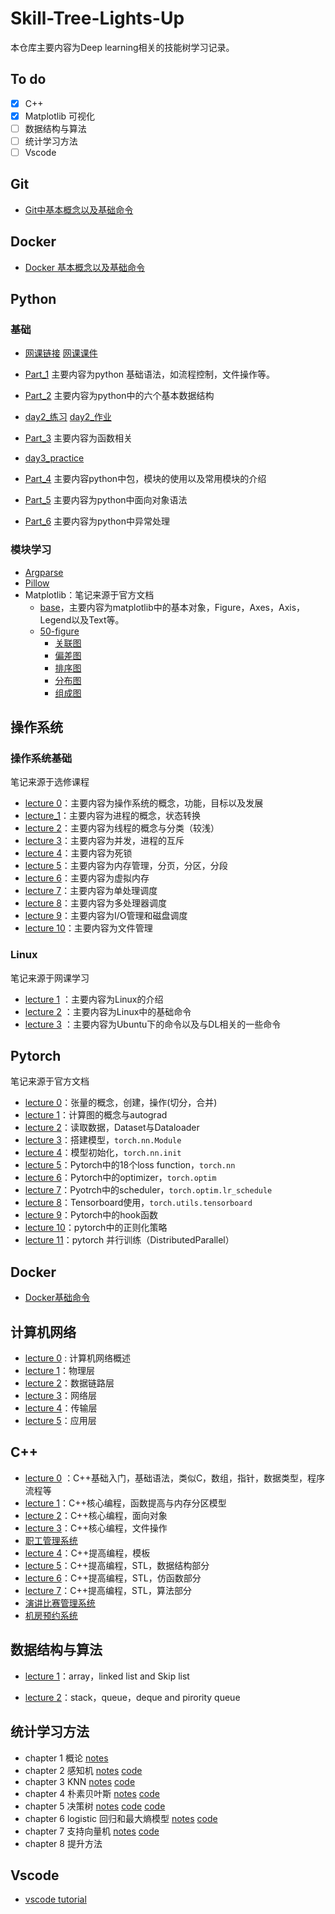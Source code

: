# Skill-Tree-Lights-Up

本仓库主要内容为Deep learning相关的技能树学习记录。

## To do

- [x] C++
- [x] Matplotlib 可视化
- [ ] 数据结构与算法
- [ ] 统计学习方法
- [ ] Vscode

## Git

- [Git中基本概念以及基础命令](https://github.com/NaCl-Ocean/Skill-Tree-Lights-Up/blob/master/Git/notes.md)

## Docker

- [Docker 基本概念以及基础命令](https://github.com/NaCl-Ocean/Skill-Tree-Lights-Up/blob/master/Docker/notes.md)

## Python

### 基础

- [网课链接](https://www.bilibili.com/video/BV1j7411e7MD)  [网课课件](https://book.apeland.cn/details/329/)

- [Part_1](https://github.com/NaCl-Ocean/Skill-Tree-Lights-Up/blob/master/Python/part_1.md) 主要内容为python 基础语法，如流程控制，文件操作等。
- [Part_2](https://github.com/NaCl-Ocean/Skill-Tree-Lights-Up/blob/master/Python/part_2.md) 主要内容为python中的六个基本数据结构
- [day2_练习](https://github.com/NaCl-Ocean/Skill-Tree-Lights-Up/blob/master/Python/day2_practice.ipynb)     [day2_作业](https://github.com/NaCl-Ocean/Skill-Tree-Lights-Up/blob/master/Python/day2_homework.py)  
- [Part_3](https://github.com/NaCl-Ocean/Skill-Tree-Lights-Up/blob/master/Python/part_3.md)   主要内容为函数相关
- [day3_practice](https://github.com/NaCl-Ocean/Skill-Tree-Lights-Up/blob/master/Python/code/day3_practice.ipynb)
- [Part_4](https://github.com/NaCl-Ocean/Skill-Tree-Lights-Up/blob/master/Python/part_4.md)   主要内容python中包，模块的使用以及常用模块的介绍
- [Part_5](https://github.com/NaCl-Ocean/Skill-Tree-Lights-Up/blob/master/Python/part_5.md)   主要内容为python中面向对象语法
- [Part_6](https://github.com/NaCl-Ocean/Skill-Tree-Lights-Up/blob/master/Python/part_6.md)    主要内容为python中异常处理

### 模块学习

- [Argparse](https://github.com/NaCl-Ocean/Skill-Tree-Lights-Up/blob/master/Python/argparse.md)
- [Pillow](https://github.com/NaCl-Ocean/Skill-Tree-Lights-Up/blob/master/Python/Pillow.md)
- Matplotlib：笔记来源于官方文档
  - [base](https://github.com/NaCl-Ocean/Skill-Tree-Lights-Up/blob/master/Python/matplotlib/matplotlib_base.md)，主要内容为matplotlib中的基本对象，Figure，Axes，Axis，Legend以及Text等。
  - [50-figure](https://github.com/NaCl-Ocean/Skill-Tree-Lights-Up/blob/master/Python/matplotlib/50-figure.md)
    - [关联图](https://github.com/NaCl-Ocean/Skill-Tree-Lights-Up/blob/master/Python/matplotlib/关联图.ipynb)
    - [偏差图](https://github.com/NaCl-Ocean/Skill-Tree-Lights-Up/blob/master/Python/matplotlib/偏差图.ipynb)
    - [排序图](https://github.com/NaCl-Ocean/Skill-Tree-Lights-Up/blob/master/Python/matplotlib/排序图.ipynb)
    - [分布图](https://github.com/NaCl-Ocean/Skill-Tree-Lights-Up/blob/master/Python/matplotlib/分布图.ipynb)
    - [组成图](https://github.com/NaCl-Ocean/Skill-Tree-Lights-Up/blob/master/Python/matplotlib/组成图.ipynb)

## 操作系统

### 操作系统基础

笔记来源于选修课程

- [lecture 0](https://github.com/NaCl-Ocean/Skill-Tree-Lights-Up/blob/master/Operating_System/lecture_0.md)：主要内容为操作系统的概念，功能，目标以及发展
- [lecture_1](https://github.com/NaCl-Ocean/Skill-Tree-Lights-Up/blob/master/Operating_System/lecture_1.md)：主要内容为进程的概念，状态转换
- [lecture  2](https://github.com/NaCl-Ocean/Skill-Tree-Lights-Up/blob/master/Operating_System/lecture_2.md)：主要内容为线程的概念与分类（较浅）
- [lecture  3](https://github.com/NaCl-Ocean/Skill-Tree-Lights-Up/blob/master/Operating_System/lecture_3.md)：主要内容为并发，进程的互斥
- [lecture  4](https://github.com/NaCl-Ocean/Skill-Tree-Lights-Up/blob/master/Operating_System/lecture_4.md)：主要内容为死锁
- [lecture  5](https://github.com/NaCl-Ocean/Skill-Tree-Lights-Up/blob/master/Operating_System/lecture_5.md)：主要内容为内存管理，分页，分区，分段
- [lecture  6](https://github.com/NaCl-Ocean/Skill-Tree-Lights-Up/blob/master/Operating_System/lecture_6.md)：主要内容为虚拟内存
- [lecture  7](https://github.com/NaCl-Ocean/Skill-Tree-Lights-Up/blob/master/Operating_System/lecture_7.md)：主要内容为单处理调度
- [lecture  8](https://github.com/NaCl-Ocean/Skill-Tree-Lights-Up/blob/master/Operating_System/lecture_8.md)：主要内容为多处理器调度
- [lecture  9](https://github.com/NaCl-Ocean/Skill-Tree-Lights-Up/blob/master/Operating_System/lecture_9.md)：主要内容为I/O管理和磁盘调度
- [lecture  10](https://github.com/NaCl-Ocean/Skill-Tree-Lights-Up/blob/master/Operating_System/lecture_10.md)：主要内容为文件管理

### Linux

笔记来源于网课学习

- [lecture 1](https://github.com/NaCl-Ocean/Skill-Tree-Lights-Up/blob/master/Operating_System/Linux/notes_theory.md) ：主要内容为Linux的介绍
- [lecture 2](https://github.com/NaCl-Ocean/Skill-Tree-Lights-Up/blob/master/Operating_System/Linux/notes_base.md) ：主要内容为Linux中的基础命令
- [lecture 3](https://github.com/NaCl-Ocean/Skill-Tree-Lights-Up/blob/master/Operating_System/Linux/notes_deeplearning.md) ：主要内容为Ubuntu下的命令以及与DL相关的一些命令

## Pytorch

笔记来源于官方文档

- [lecture 0](https://github.com/NaCl-Ocean/Skill-Tree-Lights-Up/blob/master/Python/pytorch/lecture_0.md)：张量的概念，创建，操作(切分，合并)
- [lecture 1](https://github.com/NaCl-Ocean/Skill-Tree-Lights-Up/blob/master/Python/pytorch/lecture_1.md)：计算图的概念与autograd
- [lecture 2](https://github.com/NaCl-Ocean/Skill-Tree-Lights-Up/blob/master/Python/pytorch/lecture_2.md)：读取数据，Dataset与Dataloader
- [lecture 3](https://github.com/NaCl-Ocean/Skill-Tree-Lights-Up/blob/master/Python/pytorch/lecture_3.md)：搭建模型，`torch.nn.Module`
- [lecture 4](https://github.com/NaCl-Ocean/Skill-Tree-Lights-Up/blob/master/Python/pytorch/lecture_3.md)：模型初始化，`torch.nn.init`
- [lecture 5](https://github.com/NaCl-Ocean/Skill-Tree-Lights-Up/blob/master/Python/pytorch/lecture_5.md)：Pytorch中的18个loss function，`torch.nn`
- [lecture 6](https://github.com/NaCl-Ocean/Skill-Tree-Lights-Up/blob/master/Python/pytorch/lecture_6.md)：Pytorch中的optimizer，`torch.optim`
- [lecture 7](https://github.com/NaCl-Ocean/Skill-Tree-Lights-Up/blob/master/Python/pytorch/lecture_7.md)：Pyotrch中的scheduler，`torch.optim.lr_schedule`
- [lecture 8](https://github.com/NaCl-Ocean/Skill-Tree-Lights-Up/blob/master/Python/pytorch/lecture_8.md)：Tensorboard使用，`torch.utils.tensorboard`
- [lecture 9](https://github.com/NaCl-Ocean/Skill-Tree-Lights-Up/blob/master/Python/pytorch/lecture_9.md)：Pytorch中的hook函数
- [lecture 10](https://github.com/NaCl-Ocean/Skill-Tree-Lights-Up/blob/master/Python/pytorch/lecture_10.md)：pytorch中的正则化策略
- [lecture 11](https://github.com/NaCl-Ocean/Skill-Tree-Lights-Up/blob/master/Python/pytorch/lecture_11.md)：pytorch 并行训练（DistributedParallel）

## Docker

- [Docker基础命令](https://github.com/NaCl-Ocean/Skill-Tree-Lights-Up/blob/master/Docker/notes.md)

## 计算机网络

- [lecture 0](https://github.com/NaCl-Ocean/Skill-Tree-Lights-Up/blob/master/Computer_network/chapter_0.md)  : 计算机网络概述
- [lecture 1](https://github.com/NaCl-Ocean/Skill-Tree-Lights-Up/blob/master/Computer_network/chapter_1.md)：物理层
- [lecture 2](https://github.com/NaCl-Ocean/Skill-Tree-Lights-Up/blob/master/Computer_network/chapter_2.md)：数据链路层
- [lecture 3](https://github.com/NaCl-Ocean/Skill-Tree-Lights-Up/blob/master/Computer_network/chapter_3.md)：网络层
- [lecture 4](https://github.com/NaCl-Ocean/Skill-Tree-Lights-Up/blob/master/Computer_network/chapter_4.md)：传输层
- [lecture 5](https://github.com/NaCl-Ocean/Skill-Tree-Lights-Up/blob/master/Computer_network/chapter_5.md)：应用层

## C++

- [lecture 0](https://github.com/NaCl-Ocean/Skill-Tree-Lights-Up/blob/master/Cpp/lecture_0.md) ：C++基础入门，基础语法，类似C，数组，指针，数据类型，程序流程等
- [lecture 1](https://github.com/NaCl-Ocean/Skill-Tree-Lights-Up/blob/master/Cpp/lecture_1.md)：C++核心编程，函数提高与内存分区模型
- [lecture 2](https://github.com/NaCl-Ocean/Skill-Tree-Lights-Up/blob/master/Cpp/lecture_2.md)：C++核心编程，面向对象
- [lecture 3](https://github.com/NaCl-Ocean/Skill-Tree-Lights-Up/blob/master/Cpp/lecture_3.md)：C++核心编程，文件操作
- [职工管理系统](https://github.com/NaCl-Ocean/Skill-Tree-Lights-Up/tree/master/Cpp/Staff_management_system)
- [lecture 4](https://github.com/NaCl-Ocean/Skill-Tree-Lights-Up/blob/master/Cpp/lecture_4.md)：C++提高编程，模板
- [lecture 5](https://github.com/NaCl-Ocean/Skill-Tree-Lights-Up/blob/master/Cpp/lecture_5.md)：C++提高编程，STL，数据结构部分
- [lecture 6](https://github.com/NaCl-Ocean/Skill-Tree-Lights-Up/blob/master/Cpp/lecture_6.md)：C++提高编程，STL，仿函数部分
- [lecture 7](https://github.com/NaCl-Ocean/Skill-Tree-Lights-Up/blob/master/Cpp/lecture_7.md)：C++提高编程，STL，算法部分
- [演讲比赛管理系统](https://github.com/NaCl-Ocean/Skill-Tree-Lights-Up/tree/master/Cpp/Speech_competition_system)
- [机房预约系统](https://github.com/NaCl-Ocean/Skill-Tree-Lights-Up/tree/master/Cpp/Computerroom_reservation_system)

## 数据结构与算法

- [lecture 1](https://github.com/NaCl-Ocean/Skill-Tree-Lights-Up/blob/master/Algorithms_and_data_structures/lecture_1.md)：array，linked list and Skip list

- [lecture 2](https://github.com/NaCl-Ocean/Skill-Tree-Lights-Up/blob/master/Algorithms_and_data_structures/lecture_2.md)：stack，queue，deque and pirority queue



## 统计学习方法

- chapter 1 概论  [notes](https://github.com/NaCl-Ocean/Skill-Tree-Lights-Up/blob/master/statistical-learning-method/统计学习及监督学习概论.pdf)
- chapter 2 感知机 [notes](https://github.com/NaCl-Ocean/Skill-Tree-Lights-Up/blob/master/statistical-learning-method/perceptron.md)    [code](https://github.com/NaCl-Ocean/Skill-Tree-Lights-Up/blob/master/statistical-learning-method/Perceptron.ipynb)
- chapter 3 KNN  [notes](https://github.com/NaCl-Ocean/Skill-Tree-Lights-Up/blob/master/statistical-learning-method/knn.md)  [code](https://github.com/NaCl-Ocean/Skill-Tree-Lights-Up/blob/master/statistical-learning-method/kdtree.py)
- chapter 4 朴素贝叶斯  [notes](https://github.com/NaCl-Ocean/Skill-Tree-Lights-Up/blob/master/statistical-learning-method/naive_bayes.pdf)   [code](https://github.com/NaCl-Ocean/Skill-Tree-Lights-Up/blob/master/statistical-learning-method/naive_bayes.py)
- chapter 5 决策树  [notes](https://github.com/NaCl-Ocean/Skill-Tree-Lights-Up/blob/master/statistical-learning-method/decision_tree.md)   [code](https://github.com/NaCl-Ocean/Skill-Tree-Lights-Up/blob/master/statistical-learning-method/decision_tree.py)   [code](https://github.com/NaCl-Ocean/Skill-Tree-Lights-Up/blob/master/statistical-learning-method/decision_tree_reg.py) 
- chapter 6 logistic 回归和最大熵模型 [notes](https://github.com/NaCl-Ocean/Skill-Tree-Lights-Up/blob/master/statistical-learning-method/logistic_regression.pdf)   [code](https://github.com/NaCl-Ocean/Skill-Tree-Lights-Up/blob/master/statistical-learning-method/logistic_regression.py)
- chapter 7 支持向量机  [notes](https://github.com/NaCl-Ocean/Skill-Tree-Lights-Up/blob/master/statistical-learning-method/svm.pdf)   [code](https://github.com/NaCl-Ocean/Skill-Tree-Lights-Up/blob/master/statistical-learning-method/svm.py)
- chapter 8 提升方法 

## Vscode

- [vscode tutorial](https://github.com/NaCl-Ocean/Skill-Tree-Lights-Up/blob/master/vscode/notes.md)